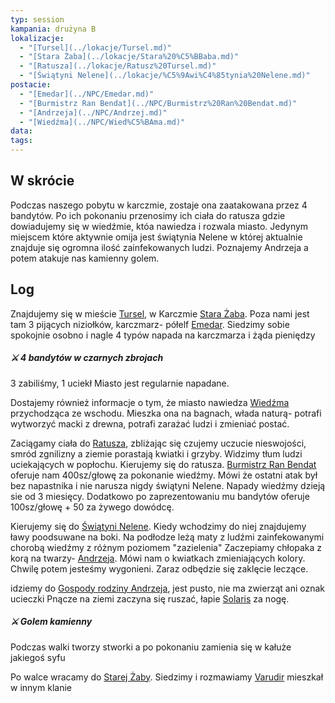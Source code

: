 ```yaml
---
typ: session
kampania: drużyna B
lokalizacje:
  - "[Tursel](../lokacje/Tursel.md)"
  - "[Stara Żaba](../lokacje/Stara%20%C5%BBaba.md)"
  - "[Ratusza](../lokacje/Ratusz%20Tursel.md)"
  - "[Świątyni Nelene](../lokacje/%C5%9Awi%C4%85tynia%20Nelene.md)"
postacie:
  - "[Emedar](../NPC/Emedar.md)"
  - "[Burmistrz Ran Bendat](../NPC/Burmistrz%20Ran%20Bendat.md)"
  - "[Andrzeja](../NPC/Andrzej.md)"
  - "[Wiedźma](../NPC/Wied%C5%BAma.md)"
data: 
tags: 
---
```

## W skrócie
Podczas naszego pobytu w karczmie, zostaje ona zaatakowana przez 4 bandytów. Po ich pokonaniu przenosimy ich ciała do ratusza gdzie dowiadujemy się w wiedźmie, któa nawiedza i rozwala miasto. Jedynym miejscem które aktywnie omija jest świątynia Nelene w której aktualnie znajduje się ogromna ilość zainfekowanych ludzi. Poznajemy Andrzeja a potem atakuje nas kamienny golem.
## Log
Znajdujemy się w mieście [Tursel](../lokacje/Tursel.md), w Karczmie [Stara Żaba](../lokacje/Stara%20%C5%BBaba.md). Poza nami jest tam 3 pijących niziołków, karczmarz- półelf [Emedar](../NPC/Emedar.md). Siedzimy sobie spokojnie osobno i nagle 4 typów napada na karczmarza i żąda pieniędzy
##### ⚔ 4 bandytów w czarnych zbrojach
3 zabiliśmy, 1 uciekł
Miasto jest regularnie napadane. 

Dostajemy również informacje o tym, że miasto nawiedza [Wiedźma](../NPC/Wied%C5%BAma.md) przychodząca ze wschodu. Mieszka ona na bagnach, włada naturą- potrafi wytworzyć macki z drewna, potrafi zarażać ludzi i zmieniać postać.

Zaciągamy ciała do [Ratusza](../lokacje/Ratusz%20Tursel.md), zbliżając się czujemy uczucie nieswojości, smród zgnilizny a ziemie porastają kwiatki i grzyby. Widzimy tłum ludzi uciekających w popłochu. Kierujemy się do ratusza. [Burmistrz Ran Bendat](../NPC/Burmistrz%20Ran%20Bendat.md) oferuje nam 400sz/głowę za pokonanie wiedźmy. Mówi że ostatni atak był bez napastnika i nie narusza nigdy świątyni Nelene. Napady wiedźmy dzieją sie od 3 miesięcy. Dodatkowo po zaprezentowaniu mu bandytów oferuje 100sz/głowę + 50 za żywego dowódcę.

Kierujemy się do [Świątyni Nelene](../lokacje/%C5%9Awi%C4%85tynia%20Nelene.md). Kiedy wchodzimy do niej znajdujemy ławy poodsuwane na boki. Na podłodze leżą maty z ludźmi zainfekowanymi chorobą wiedźmy z różnym poziomem "zazielenia" Zaczepiamy chłopaka z korą na twarzy- [Andrzeja](../NPC/Andrzej.md). Mówi nam o kwiatkach zmieniających kolory. Chwilę potem jesteśmy wygonieni. Zaraz odbędzie się zaklęcie leczące.

idziemy do [Gospody rodziny Andrzeja](../lokacje/Gospoda%20rodziny%20Andrzeja.md), jest pusto, nie ma zwierząt ani oznak ucieczki
Pnącze na ziemi zaczyna się ruszać, łapie [Solaris](../postacie%20graczy/Solaris.md) za nogę.
##### ⚔ Golem kamienny
Podczas walki tworzy stworki a po pokonaniu zamienia się w kałuże jakiegoś syfu

Po walce wracamy do [Starej Żaby](../lokacje/Stara%20%C5%BBaba.md). Siedzimy i rozmawiamy
[Varudir](../postacie%20graczy/Varudir.md) mieszkał w innym klanie





